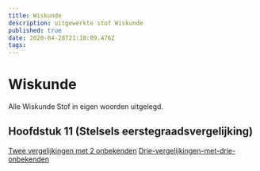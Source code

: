 ```yaml
---
title: Wiskunde
description: uitgewerkte stof Wiskunde
published: true
date: 2020-04-28T21:18:09.476Z
tags: 
---
```


# Wiskunde
Alle Wiskunde Stof in eigen woorden uitgelegd.

## Hoofdstuk 11 (Stelsels eerstegraadsvergelijking)
[Twee vergelijkingen met 2 onbekenden](/twee-vergelijkingen-met-2-onbekenden)
[Drie-vergelijkingen-met-drie-onbekenden](/drie-vergelijkingen-met-drie-onbekende)